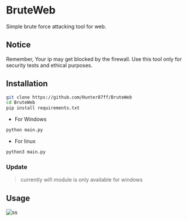 # BruteWeb
Simple brute force attacking tool for web.  

## Notice
Remember, Your ip may get blocked by the firewall. Use this tool only for security tests and ethical purposes.

## Installation
```bash
git clone https://github.com/Hunter87ff/BruteWeb
cd BruteWeb
pip install requirements.txt
```
- For Windows
```bash
python main.py
```
- For linux
```bash
python3 main.py
```
### Update
> currently wifi module is only available for windows

## Usage
![ss](https://images-ext-2.discordapp.net/external/ZZv6StqajRuiF4DwvmPOZ8JvjRwIrXGlopd0UEFdW0w/https/raw.githubusercontent.com/Hunter87ff/BruteWeb/main/assets/ss.png?width=584&height=394)